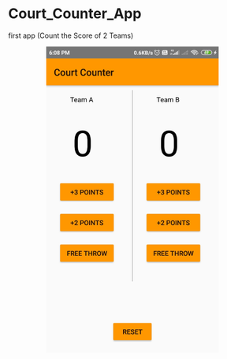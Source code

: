 # Court_Counter_App
first app (Count the Score of 2 Teams)

<p align="center">
  <img src="https://github.com/sudhir5595/Court_Counter_App/blob/master/courtcounter.jpg" width="350" title="App View">
</p>


